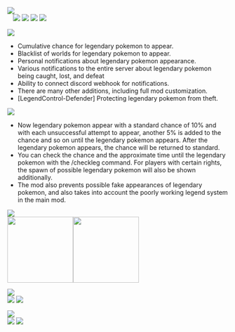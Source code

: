 ![](https://i.imgur.com/8tpbRvC.png)   
ㅤ[![](https://i.imgur.com/B4evs2K.png)](https://discord.gg/VSGEVagRPq) [![](https://i.imgur.com/uquQMuU.png)](https://github.com/VecooDEV/ExtraLib/wiki) [![](https://i.imgur.com/eaHjYUQ.png)](https://www.patreon.com/Vecoo) [![](https://i.imgur.com/yPBPV5c.png)](https://ko-fi.com/vecoo)

![](https://i.imgur.com/ncGDLHx.png)
* Cumulative chance for legendary pokemon to appear.
* Blacklist of worlds for legendary pokemon to appear.
* Personal notifications about legendary pokemon appearance.
* Various notifications to the entire server about legendary pokemon being caught, lost, and defeat
* Ability to connect discord webhook for notifications.
* There are many other additions, including full mod customization.
* [LegendControl-Defender] Protecting legendary pokemon from theft.

![](https://i.imgur.com/MZ3KBqO.png)
* Now legendary pokemon appear with a standard chance of 10% and with each unsuccessful attempt to appear, another 5% is added to the chance and so on until the legendary pokemon appears. After the legendary pokemon appears, the chance will be returned to standard.
* You can check the chance and the approximate time until the legendary pokemon with the /checkleg command. For players with certain rights, the spawn of possible legendary pokemon will also be shown additionally.
* The mod also prevents possible fake appearances of legendary pokemon, and also takes into account the poorly working legend system in the main mod.

![](https://i.imgur.com/x9gXu0j.png)   
[<img height="150" src="https://i.imgur.com/pscNsPQ.png" width="150"/>](https://www.curseforge.com/minecraft/mc-mods/pixelmon)[<img height="150" src="https://i.imgur.com/suGlOwq.png" width="150"/>](https://www.curseforge.com/minecraft/mc-mods/extralib)


![](https://i.imgur.com/bvrAEoC.png)   
[![](https://i.imgur.com/eaHjYUQ.png)](https://www.patreon.com/Vecoo) [![](https://i.imgur.com/yPBPV5c.png)](https://ko-fi.com/vecoo)

![](https://i.imgur.com/BEBULHc.png)   
[![](https://i.imgur.com/x3JMFRv.png)](https://www.curseforge.com/minecraft/mc-mods/legendcontrol) [![](https://i.imgur.com/Q6tm4Fv.png)](https://modrinth.com/mod/legendcontrol)